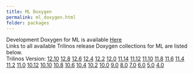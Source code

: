 ```yaml
---
title: ML Doxygen
permalink: ml_doxygen.html
folder: packages
---
```


Development Doxygen for ML is available [Here](http://trilinos.org/docs/dev/packages/ml/doc/html/index.html)  
Links to all available Trilinos release Doxygen collections for ML are listed below.  
Trilinos Version: [12.10](http://trilinos.org/docs/r12.10/packages/ml/doc/html/index.html) [12.8](http://trilinos.org/docs/r12.8/packages/ml/doc/html/index.html) [12.6](http://trilinos.org/docs/r12.6/packages/ml/doc/html/index.html) [12.4](http://trilinos.org/docs/r12.4/packages/ml/doc/html/index.html) [12.2](http://trilinos.org/docs/r12.2/packages/ml/doc/html/index.html) [12.0](http://trilinos.org/docs/r12.0/packages/ml/doc/html/index.html) [11.14](http://trilinos.org/docs/r11.14/packages/ml/doc/html/index.html) [11.12](http://trilinos.org/docs/r11.12/packages/ml/doc/html/index.html) [11.10](http://trilinos.org/docs/r11.10/packages/ml/doc/html/index.html) [11.8](http://trilinos.org/docs/r11.8/packages/ml/doc/html/index.html) [11.6](http://trilinos.org/docs/r11.6/packages/ml/doc/html/index.html) [11.4](http://trilinos.org/docs/r11.4/packages/ml/doc/html/index.html) [11.2](http://trilinos.org/docs/r11.2/packages/ml/doc/html/index.html) [11.0](http://trilinos.org/docs/r11.0/packages/ml/doc/html/index.html) [10.12](http://trilinos.org/docs/r10.12/packages/ml/doc/html/index.html) [10.10](http://trilinos.org/docs/r10.10/packages/ml/doc/html/index.html) [10.8](http://trilinos.org/docs/r10.8/packages/ml/doc/html/index.html) [10.6](http://trilinos.org/docs/r10.6/packages/ml/doc/html/index.html) [10.4](http://trilinos.org/docs/r10.4/packages/ml/doc/html/index.html) [10.2](http://trilinos.org/docs/r10.2/packages/ml/doc/html/index.html) [10.0](http://trilinos.org/docs/r10.0/packages/ml/doc/html/index.html) [9.0](http://trilinos.org/docs/r9.0/packages/ml/doc/html/index.html) [8.0](http://trilinos.org/docs/r8.0/packages/ml/doc/html/index.html) [7.0](http://trilinos.org/docs/r7.0/packages/ml/doc/html/index.html) [6.0](http://trilinos.org/docs/r6.0/packages/ml/doc/html/index.html) [5.0](http://trilinos.org/docs/r5.0/packages/ml/doc/html/index.html) [4.0](http://trilinos.org/docs/r4.0/packages/ml/doc/html/index.html)